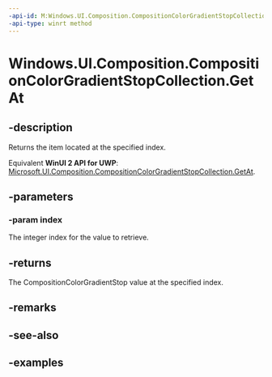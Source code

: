 ```yaml
---
-api-id: M:Windows.UI.Composition.CompositionColorGradientStopCollection.GetAt(System.UInt32)
-api-type: winrt method
---
```


<!-- Method syntax.
public CompositionColorGradientStop CompositionColorGradientStopCollection.GetAt(UInt32 index)
-->

# Windows.UI.Composition.CompositionColorGradientStopCollection.GetAt

## -description

Returns the item located at the specified index.

Equivalent **WinUI 2 API for UWP**: [Microsoft.UI.Composition.CompositionColorGradientStopCollection.GetAt](/windows/winui/api/microsoft.ui.composition.compositioncolorgradientstopcollection.getat).

## -parameters
### -param index

The integer index for the value to retrieve.

## -returns

The CompositionColorGradientStop value at the specified index.

## -remarks

## -see-also

## -examples

